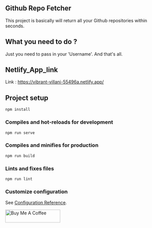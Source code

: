 ## Github Repo Fetcher

This project is basically will return all your Github repositories within seconds.

## What you need to do ?

Just you need to pass in your 'Username'. And that's all.

## Netlify_App_link

Link : https://vibrant-villani-55496a.netlify.app/

## Project setup
```
npm install
```

### Compiles and hot-reloads for development
```
npm run serve
```

### Compiles and minifies for production
```
npm run build
```

### Lints and fixes files
```
npm run lint
```

### Customize configuration
See [Configuration Reference](https://cli.vuejs.org/config/).


<a href="https://www.buymeacoffee.com/rohanfulzele" target="_blank"><img src="https://cdn.buymeacoffee.com/buttons/default-orange.png" alt="Buy Me A Coffee" height="41" width="174"></a>

